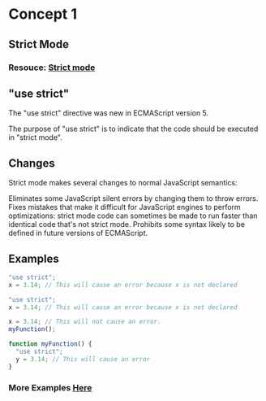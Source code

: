 # Concept 1

## Strict Mode

### Resouce: [Strict mode](https://developer.mozilla.org/en-US/docs/Web/JavaScript/Reference/Strict_mode)

## "use strict"

The "use strict" directive was new in ECMAScript version 5.

The purpose of "use strict" is to indicate that the code should be executed in "strict mode".

## Changes

Strict mode makes several changes to normal JavaScript semantics:

Eliminates some JavaScript silent errors by changing them to throw errors.
Fixes mistakes that make it difficult for JavaScript engines to perform optimizations: strict mode code can sometimes be made to run faster than identical code that's not strict mode.
Prohibits some syntax likely to be defined in future versions of ECMAScript.

## Examples

```javascript
"use strict";
x = 3.14; // This will cause an error because x is not declared
```

```javascript
"use strict";
x = 3.14; // This will cause an error because x is not declared
```

```javascript
x = 3.14; // This will not cause an error.
myFunction();

function myFunction() {
  "use strict";
  y = 3.14; // This will cause an error
}
```

### More Examples [Here](https://www.w3schools.com/js/js_strict.asp)
